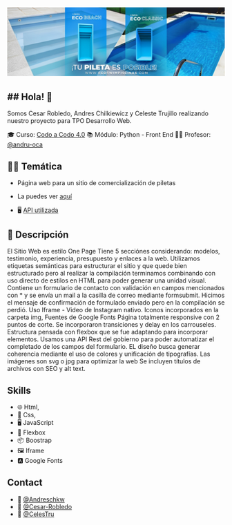 <h1 align="center">
  <img src="https://raw.githubusercontent.com/CeleTru/EcoSwim/dbfbdfcadfcf450f2086093e4d60f79aaeb174f7/img/ecoswim_piscinas_tupiletaesposible_inicio.svg" alt="Ecoswim entrega proyecto" />
</h1>

<h2>## Hola! 👋</h2>

Somos Cesar Robledo, Andres Chilkiewicz y Celeste Trujillo realizando nuestro proyecto para TPO Desarrollo Web.

🎓 Curso:  [Codo a Codo 4.0](https://buenosaires.gob.ar/educacion/codocodo/el-programa)
📚 Módulo: Python - Front End
👨‍🏫 Profesor: [@andru-oca](https://github.com/andru-oca)

<h2>👨‍💻 Temática</h2>

- Página web para un sitio de comercialización de piletas

- La puedes ver [aquí](https://celetru.github.io/EcoSwim/) 

- 🖥️ [API utilizada](https://datosgobar.github.io/georef-ar-api/)

<h2>📝 Descripción</h2>
El Sitio Web es estilo One Page
Tiene 5 secciónes considerando: modelos, testimonio, experiencia, presupuesto y enlaces a la web. 
Utilizamos etiquetas semánticas para estructurar el sitio y que quede bien estructurado pero al realizar la compilación terminamos combinando con uso directo de estilos en HTML para poder generar una unidad visual. 
Contiene un formulario de contacto con validación en campos mencionados con * y se envía un mail a la casilla de correo mediante formsubmit. Hicimos el mensaje de confirmación de formulado enviado pero en la compilación se perdió. 
Uso Iframe - Video de Instagram nativo. 
Iconos incorporados en la carpeta img, 
Fuentes de Google Fonts 
Página totalmente responsive con 2 puntos de corte. 
Se incorporaron transiciones y delay en los carrouseles. 
Estructura pensada con flexbox que se fue adaptando para incorporar elementos.
Usamos una API Rest del gobierno para poder automatizar el completado de los campos del formulario. 
EL diseño busca generar coherencia mediante el uso de colores y unificación de tipografías. Las imágenes son svg o jpg para optimizar la web
Se incluyen títulos de archivos con SEO y alt text.

## Skills
- 🌐 Html,
- 🎨 Css, 
- 🖥️ JavaScript
- 📏 Flexbox
- 📦 Boostrap
- 🖼️ Iframe
- 🅰️ Google Fonts

## Contact
- 👦 [@Andreschkw](https://github.com/Andreschkw)
- 👨 [@Cesar-Robledo](https://github.com/Cesar-Robledo) 
- 👩 [@CelesTru]((https://github.com/CeleTru)) 
